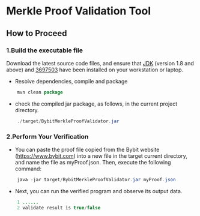 # Merkle Proof Validation Tool

##  How to Proceed
###  1.Build the executable file
Download the latest source code files, and ensure that  [JDK](https://openjdk.org/) (version 1.8 and above) and [3697503](https://maven.apache.org/) have been installed on your workstation or laptop.
+ Resolve dependencies, compile and package
```java
    mvn clean package
```
+ check the compiled jar package, as follows, in the current project directory.
```java
    ./target/BybitMerkleProofValidator.jar
```
###  2.Perform Your Verification
+ You can paste the proof file copied from the Bybit website (https://www.bybit.com) into a new file in the target current directory, and name the file as myProof.json. Then, execute the following command:
```java
    java -jar target/BybitMerkleProofValidator.jar myProof.json
```
+ Next, you can run the verified program and observe its output data.
```java
    1 ......
    2 validate result is true/false
```